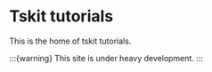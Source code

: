 # Tskit tutorials

This is the home of tskit tutorials.


:::{warning}
This site is under heavy development.
:::
